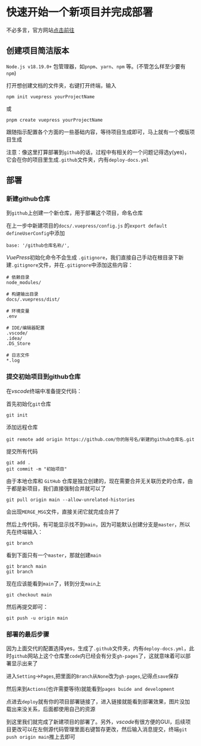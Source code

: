 # 快速开始一个新项目并完成部署

不必多言，官方网站[点击前往](https://vuepress.vuejs.org/zh/guide/getting-started.html)

## 创建项目简洁版本

`Node.js v18.19.0+`
包管理器，如`pnpm`、`yarn`、`npm` 等。(不管怎么样至少要有`npm`)

打开想创建文档的文件夹，右键打开终端，输入

```npm
npm init vuepress yourProjectName
```
或
```pnpm
pnpm create vuepress yourProjectName
```
跟随指示配置各个方面的一些基础内容，等待项目生成即可，马上就有一个模版项目生成

注意：像这里打算部署到`github`的话，过程中有相关的一个问题记得选y(yes)，它会在你的项目里生成`.github`文件夹，内有`deploy-docs.yml`


## 部署
### 新建github仓库
到`github`上创建一个新仓库，用于部署这个项目，命名仓库

在上一步中新建项目的`docs/.vuepress/config.js` 的`export default defineUserConfig`中添加
```
base: '/github仓库名称/',
```
*VuePress*初始化命令不会生成 `.gitignore`，我们直接自己手动在根目录下新建`.gitignore`文件，并在`.gitignore`中添加这些内容：
```
# 依赖目录
node_modules/

# 构建输出目录
docs/.vuepress/dist/

# 环境变量
.env

# IDE/编辑器配置
.vscode/
.idea/
.DS_Store

# 日志文件
*.log
```
### 提交初始项目到github仓库
在*vscode*终端中准备提交代码：

首先初始化`git`仓库
```
git init
```
添加远程仓库
```
git remote add origin https://github.com/你的账号名/新建的github仓库名.git
```
提交所有代码
```
git add .
git commit -m "初始项目"
```
由于本地仓库和 `GitHub` 仓库是独立创建的，现在需要合并无关联历史的仓库，由于都是新项目，我们直接强制合并就可以了
```
git pull origin main --allow-unrelated-histories
```
会出现`MERGE_MSG`文件，直接关闭它就完成合并了

然后上传代码，有可能显示找不到`main`，因为可能默认创建分支是`master`，所以先在终端输入：
```
git branch
```
看到下面只有一个`master`，那就创建`main`
```
git branch main
git branch
```
现在应该能看到`main`了，转到分支`main`上
```
git checkout main
```
然后再提交即可：
```
git push -u origin main
```

### 部署的最后步骤

因为上面交代的配置选择yes，生成了`.github`文件夹，内有`deploy-docs.yml`，此时`github`网站上这个仓库里`code`内已经会有分支`gh-pages`了，这就意味着可以部署显示出来了

进入`Setting`->`Pages`,把里面的`Branch`从`None`改为`gh-pages`,记得点`save`保存

然后来到`Actions`(也许需要等待)就能看到`pages buide and development`

点进去`deploy`就有你的项目部署链接了，进入链接就能看到部署效果，图片没加载出来没关系，后面都使用自己的资源

到这里我们就完成了新建项目的部署了。另外，*vscode*有很方便的GUI，后续项目更改可以在左侧源代码管理里面右键暂存更改，然后输入消息提交，终端`git push origin main`推上去即可


